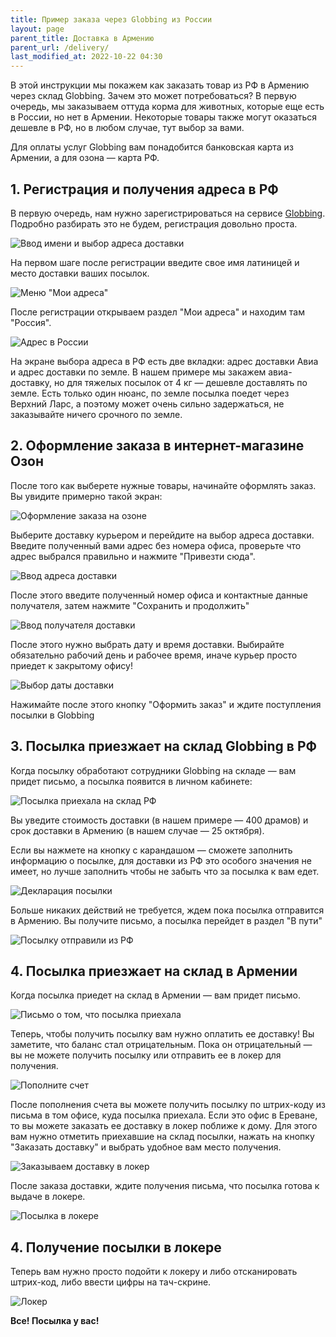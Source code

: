 ```yaml
---
title: Пример заказа через Globbing из России
layout: page
parent_title: Доставка в Армению
parent_url: /delivery/
last_modified_at: 2022-10-22 04:30
---
```


В этой инструкции мы покажем как заказать товар из РФ в Армению через склад Globbing. Зачем это может потребоваться?
В первую очередь, мы заказываем оттуда корма для животных, которые еще есть в России, но нет в Армении. Некоторые
товары также могут оказаться дешевле в РФ, но в любом случае, тут выбор за вами.

Для оплаты услуг Globbing вам понадобится банковская карта из Армении, а для озона — карта РФ.

## 1. Регистрация и получения адреса в РФ

В первую очередь, нам нужно зарегистрироваться на сервисе [Globbing](https://globbing.com/). Подробно разбирать это
не будем, регистрация довольно проста.

![Ввод имени и выбор адреса доставки](/files/globbing-russia/globbing-russia-step00.png)

На первом шаге после регистрации введите свое имя латиницей и место доставки ваших посылок.

![Меню "Мои адреса"](/files/globbing-russia/globbing-russia-step01.png)

После регистрации открываем раздел "Мои адреса" и находим там "Россия".

![Адрес в России](/files/globbing-russia/globbing-russia-step02.png)

На экране выбора адреса в РФ есть две вкладки: адрес доставки Авиа и адрес доставки по земле. В нашем примере мы
закажем авиа-доставку, но для тяжелых посылок от 4 кг — дешевле доставлять по земле. Есть только один нюанс, по земле
посылка поедет через Верхний Ларс, а поэтому может очень сильно задержаться, не заказывайте ничего срочного по земле.

## 2. Оформление заказа в интернет-магазине Озон

После того как выберете нужные товары, начинайте оформлять заказ. Вы увидите примерно такой экран:

![Оформление заказа на озоне](/files/globbing-russia/globbing-russia-step03.png)

Выберите доставку курьером и перейдите на выбор адреса доставки. Введите полученный вами адрес без номера офиса,
проверьте что адрес выбрался правильно и нажмите "Привезти сюда".

![Ввод адреса доставки](/files/globbing-russia/globbing-russia-step04.png)

После этого введите полученный номер офиса и контактные данные получателя, затем нажмите "Сохранить и продолжить"

![Ввод получателя доставки](/files/globbing-russia/globbing-russia-step05.png)

После этого нужно выбрать дату и время доставки. Выбирайте обязательно рабочий день и рабочее время, иначе курьер
просто приедет к закрытому офису!

![Выбор даты доставки](/files/globbing-russia/globbing-russia-step06.png)

Нажимайте после этого кнопку "Оформить заказ" и ждите поступления посылки в Globbing

## 3. Посылка приезжает на склад Globbing в РФ

Когда посылку обработают сотрудники Globbing на складе — вам придет письмо, а посылка появится в личном кабинете:

![Посылка приехала на склад РФ](/files/globbing-russia/globbing-russia-step07.png)

Вы уведите стоимость доставки (в нашем примере — 400 драмов) и срок доставки в Армению (в нашем случае — 25 октября).

Если вы нажмете на кнопку с карандашом — сможете заполнить информацию о посылке, для доставки из РФ это особого значения
не имеет, но лучше заполнить чтобы не забыть что за посылка к вам едет.

![Декларация посылки](/files/globbing-russia/globbing-russia-step08.png)

Больше никаких действий не требуется, ждем пока посылка отправится в Армению. Вы получите письмо, а посылка перейдет
в раздел "В пути"

![Посылку отправили из РФ](/files/globbing-russia/globbing-russia-step09.png)

## 4. Посылка приезжает на склад в Армении

Когда посылка приедет на склад в Армении — вам придет письмо.

![Письмо о том, что посылка приехала](/files/globbing-russia/globbing-russia-step10.png)

Теперь, чтобы получить посылку вам нужно оплатить ее доставку! Вы заметите, что баланс стал отрицательным. Пока
он отрицательный — вы не можете получить посылку или отправить ее в локер для получения.

![Пополните счет](/files/globbing-russia/globbing-russia-step11.png)

После пополнения счета вы можете получить посылку по штрих-коду из письма в том офисе, куда посылка приехала. Если это офис
в Ереване, то вы можете заказать ее доставку в локер поближе к дому. Для этого вам нужно отметить приехавшие на склад 
посылки, нажать на кнопку "Заказать доставку" и выбрать удобное вам место получения.

![Заказываем доставку в локер](/files/globbing-russia/globbing-russia-step12.png)

После заказа доставки, ждите получения письма, что посылка готова к выдаче в локере. 

![Посылка в локере](/files/globbing-russia/globbing-russia-step13.png)

## 4. Получение посылки в локере

Теперь вам нужно просто подойти к локеру и либо отсканировать штрих-код, либо ввести цифры на тач-скрине.

![Локер](/files/globbing-russia/globbing-russia-step14.png)

**Все! Посылка у вас!**
